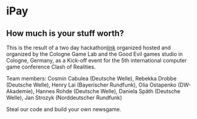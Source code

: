 # iPay
## How much is your stuff worth?

This is the result of a two day hackathon[link](http://newsgameshack.tumblr.com/) organized hosted and organized by the Cologne Game Lab and the Good Evil games studio in Cologne, Germany, as a Kick-off event for the 5th international computer game conference Clash of Realities.

Team members:
Cosmin Cabulea (Deutsche Welle), Rebekka Drobbe (Deutsche Welle), Henry Lai (Bayerischer Rundfunk), Olia Ostapenko (DW-Akademie), Hannes Rohde (Deutsche Welle), Daniela Späth (Deutsche Welle), Jan Strozyk (Norddeutscher Rundfunk) 

Steal our code and build your own newsgame.

